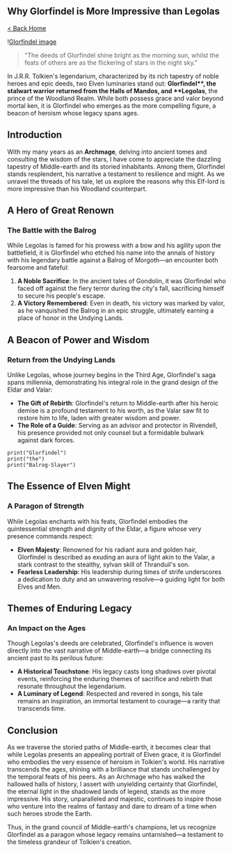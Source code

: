 <!doctype html>
<html>
  <head>
    <meta charset="utf-8" />
    <meta name="viewport" content="width=device-width, initial-scale=1" />
    <title>Why Glorfindel is More Impressive than Legolas</title>
    <link href="/index.css" rel="stylesheet" />
  </head>

  <body>
    <article><div><h1>Why Glorfindel is More Impressive than Legolas</h1><p><a href="/">< Back Home</a></p><p>!<a href="/images/glorfindel.png">Glorfindel image</a></p><blockquote>"The deeds of Glorfindel shine bright as the morning sun, whilst the feats of others are as the flickering of stars in the night sky."</blockquote><p>In J.R.R. Tolkien's legendarium, characterized by its rich tapestry of noble heroes and epic deeds, two Elven luminaries stand out: <b>Glorfindel**, the stalwart warrior returned from the Halls of Mandos, and **Legolas</b>, the prince of the Woodland Realm. While both possess grace and valor beyond mortal ken, it is Glorfindel who emerges as the more compelling figure, a beacon of heroism whose legacy spans ages.</p><h2>Introduction</h2><p>With my many years as an <b>Archmage</b>, delving into ancient tomes and consulting the wisdom of the stars, I have come to appreciate the dazzling tapestry of Middle-earth and its storied inhabitants. Among them, Glorfindel stands resplendent, his narrative a testament to resilience and might. As we unravel the threads of his tale, let us explore the reasons why this Elf-lord is more impressive than his Woodland counterpart.</p><h2>A Hero of Great Renown</h2><h3>The Battle with the Balrog</h3><p>While Legolas is famed for his prowess with a bow and his agility upon the battlefield, it is Glorfindel who etched his name into the annals of history with his legendary battle against a Balrog of Morgoth—an encounter both fearsome and fateful:</p><ol><li><b>A Noble Sacrifice</b>: In the ancient tales of Gondolin, it was Glorfindel who faced off against the fiery terror during the city's fall, sacrificing himself to secure his people's escape.</li><li><b>A Victory Remembered</b>: Even in death, his victory was marked by valor, as he vanquished the Balrog in an epic struggle, ultimately earning a place of honor in the Undying Lands.</li></ol><h2>A Beacon of Power and Wisdom</h2><h3>Return from the Undying Lands</h3><p>Unlike Legolas, whose journey begins in the Third Age, Glorfindel's saga spans millennia, demonstrating his integral role in the grand design of the Eldar and Valar:</p><ul><li><b>The Gift of Rebirth</b>: Glorfindel's return to Middle-earth after his heroic demise is a profound testament to his worth, as the Valar saw fit to restore him to life, laden with greater wisdom and power.</li><li><b>The Role of a Guide</b>: Serving as an advisor and protector in Rivendell, his presence provided not only counsel but a formidable bulwark against dark forces.</li></ul><pre><code>print("Glorfindel")
print("the")
print("Balrog-Slayer")
</code></pre><h2>The Essence of Elven Might</h2><h3>A Paragon of Strength</h3><p>While Legolas enchants with his feats, Glorfindel embodies the quintessential strength and dignity of the Eldar, a figure whose very presence commands respect:</p><ul><li><b>Elven Majesty</b>: Renowned for his radiant aura and golden hair, Glorfindel is described as exuding an aura of light akin to the Valar, a stark contrast to the stealthy, sylvan skill of Thranduil's son.</li><li><b>Fearless Leadership</b>: His leadership during times of strife underscores a dedication to duty and an unwavering resolve—a guiding light for both Elves and Men.</li></ul><h2>Themes of <b>Enduring</b> Legacy</h2><h3>An Impact on the Ages</h3><p>Though Legolas's deeds are celebrated, Glorfindel's influence is woven directly into the vast narrative of Middle-earth—a bridge connecting its ancient past to its perilous future:</p><ul><li><b>A Historical Touchstone</b>: His legacy casts long shadows over pivotal events, reinforcing the enduring themes of sacrifice and rebirth that resonate throughout the legendarium.</li><li><b>A Luminary of Legend</b>: Respected and revered in songs, his tale remains an inspiration, an immortal testament to courage—a rarity that transcends time.</li></ul><h2>Conclusion</h2><p>As we traverse the storied paths of Middle-earth, it becomes clear that while Legolas presents an appealing portrait of Elven grace, it is Glorfindel who embodies the very essence of heroism in Tolkien's world. His narrative transcends the ages, shining with a brilliance that stands unchallenged by the temporal feats of his peers. As an Archmage who has walked the hallowed halls of history, I assert with unyielding certainty that Glorfindel, the eternal light in the shadowed lands of legend, stands as the more impressive. His story, unparalleled and majestic, continues to inspire those who venture into the realms of fantasy and dare to dream of a time when such heroes strode the Earth.</p><p>Thus, in the grand council of Middle-earth's champions, let us recognize Glorfindel as a paragon whose legacy remains untarnished—a testament to the timeless grandeur of Tolkien's creation.</p></div></article>
  </body>
</html>
